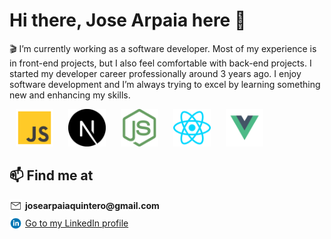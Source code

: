 # Hi there, Jose Arpaia here 🚀

🎬 I’m currently working as a software developer. Most of my experience is in front-end projects, but I also feel comfortable with back-end projects. I started my developer career professionally around 3 years ago. I enjoy software development and I’m always trying to excel by learning something new and enhancing my skills.

<div align="between">
  <img src="/images/js-svgrepo-com.svg" alt="JavaScript" height="60" style="margin: 0 10px;">
  <img src="/images/next-js-svgrepo-com.svg" alt="Next.js" height="60" style="margin: 0 10px;">
  <img src="/images/node-svgrepo-com.svg" alt="Node.js" height="60" style="margin: 0 10px;">
  <img src="/images/react-svgrepo-com.svg" alt="React" height="60" style="margin: 0 10px;">
  <img src="/images/vue-vuejs-javascript-js-framework-svgrepo-com.svg" alt="Vue.js" height="60" style="margin: 0 10px;">
</div>

## 📫 Find me at

<div style="display: flex; align-items: center; margin-bottom: 8px; gap: 5px;">
  <img src="/images/envelope-closed-svgrepo-com.svg" alt="Email" height="20"> <strong>josearpaiaquintero@gmail.com</strong>
</div>
<div style="display: flex; align-items: center; margin-bottom: 8px; gap: 5px;">
  <img src="/images/linkedin-svgrepo-com.svg" alt="LinkedIn" height="20"> <a href="https://www.linkedin.com/in/josearpaia/">Go to my LinkedIn profile</a>
</div>
